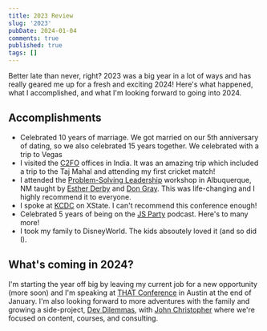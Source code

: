 ```yaml
---
title: 2023 Review
slug: '2023'
pubDate: 2024-01-04
comments: true
published: true
tags: []
---
```


Better late than never, right? 2023 was a big year in a lot of ways and has really geared me up for a fresh and
exciting 2024! Here's what happened, what I accomplished, and what I'm looking forward to going into 2024.

## Accomplishments

- Celebrated 10 years of marriage. We got married on our 5th anniversary of dating, so we also celebrated 15
  years together. We celebrated with a trip to Vegas
- I visited the [C2FO](https://c2fo.com) offices in India. It was an amazing trip which included a trip to the Taj Mahal and attending my first cricket match!
- I attended the [Problem-Solving Leadership](https://www.congruentchange.com/problem-solving-leadership/) workshop in Albuquerque, NM taught by [Esther Derby](https://estherderby.com) and [Don Gray](https://www.donaldegray.com). This was life-changing and I highly recommend it to everyone.
- I spoke at [KCDC](https://www.kcdc.info) on XState. I can't recommend this conference enough!
- Celebrated 5 years of being on the [JS Party](https://jsparty.fm) podcast. Here's to many more!
- I took my family to DisneyWorld. The kids absoutely loved it (and so did I).

## What's coming in 2024?

I'm starting the year off big by leaving my current job for a new opportunity (more soon) and I'm speaking at [THAT Conference](https://feature.thatconference.com/members/nicknisi) in Austin at the end of January. I'm also looking forward to more adventures with the family and growing a side-project, [Dev Dilemmas](https://dilemmas.dev), with [John Christopher](https://jdotc.xyz) where we're focused on content, courses, and consulting.
